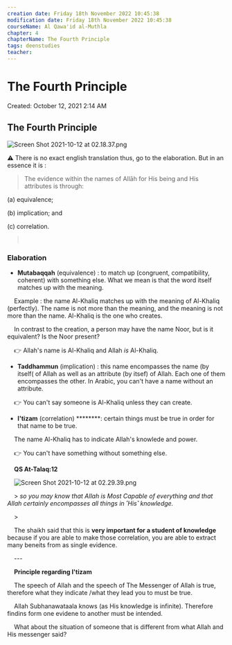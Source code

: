 ```yaml
---
creation date: Friday 18th November 2022 10:45:38 
modification date: Friday 18th November 2022 10:45:38
courseName: Al Qawa'id al-Muthla 
chapter: 4
chapterName: The Fourth Principle
tags: deenstudies
teacher: 
---
```

# The Fourth Principle

  

Created: October 12, 2021 2:14 AM

  

## The Fourth Principle

  

![Screen Shot 2021-10-12 at 02.18.37.png](Screen_Shot_2021-10-12_at_02.18.37.png)

  

⚠️ There is no exact english translation thus, go to the elaboration. But in an essence it is :

  

> The evidence within the names of Allāh for His being and His attributes is through: 

(a) equivalence; 

(b) implication; and 

(c) correlation.

> 

  

### Elaboration

  

- ****Mutabaqqah**** (equivalence) : to match up (congruent, compatibility, coherent) with something else. What we mean is that the word itself matches up with the meaning.

    Example : the name Al-Khaliq matches up with the meaning of Al-Khaliq (perfectly). The name is not more than the meaning, and the meaning is not more than the name. Al-Khaliq is the one who creates.

    In contrast to the creation, a person may have the name Noor, but is it equivalent? Is the Noor present? 

    👉 Allah's name is Al-Khaliq and Allah *is* Al-Khaliq. 

- ****Taddhammun**** (implication) : this name encompasses the name (by itself( of Allah as well as an attribute (by itsef) of Allah. Each one of them encompasses the other. In Arabic, you can't have a name without an attribute.

    👉 You can't say someone is Al-Khaliq unless they can create.

- ****I'tizam**** (correlation) ********: certain things must be true in order for that name to be true.

    The name Al-Khaliq has to indicate Allah's knowlede and power.

    👉 You can't have something without something else.

    **QS At-Talaq:12**

    ![Screen Shot 2021-10-12 at 02.29.39.png](Screen_Shot_2021-10-12_at_02.29.39.png)

    > *so you may know that Allah is Most Capable of everything and that Allah certainly encompasses all things in ˹His˺ knowledge.*

    > 

    The shaikh said that this is **very important for a student of knowledge** because if you are able to make those correlation, you are able to extract many beneits from as single evidence.

    ---

    **Principle regarding I'tizam**

    The speech of Allah and the speech of The Messenger of Allah is true, therefore what they indicate /what they lead you to must be true.

    Allah Subhanawataala knows (as His knowledge is infinite). Therefore findins form one evidene to another must be intended.

    What about the situation of someone that is different from what Allah and His messenger said?